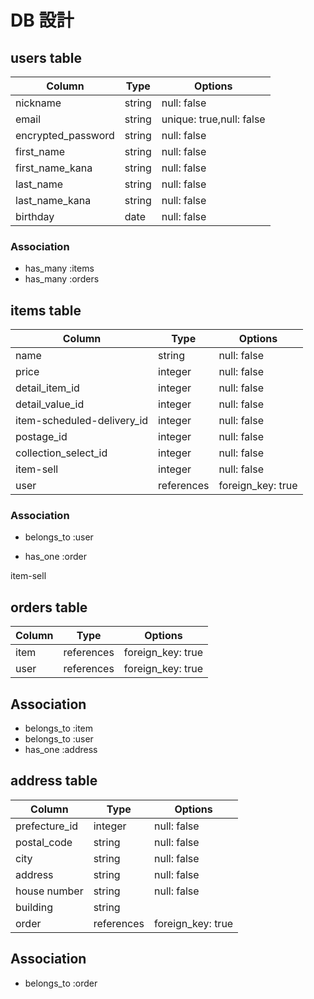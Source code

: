 # DB 設計

## users table

| Column               | Type   | Options                  |
| ---------------------| ------ | -------------------------|
| nickname             | string | null: false              |
| email                | string | unique: true,null: false |
| encrypted_password   | string | null: false              |
| first_name           | string | null: false              |
| first_name_kana      | string | null: false              |
| last_name            | string | null: false              |
| last_name_kana       | string | null: false              |
| birthday             | date   | null: false              |

### Association

* has_many :items
* has_many :orders



## items table

| Column                         | Type       | Options           |
|--------------------------------|------------|-------------------|
| name                           | string     | null: false       |
| price                          | integer    | null: false       |
| detail_item_id                 | integer    | null: false       |
| detail_value_id                | integer    | null: false       |
| item-scheduled-delivery_id     | integer    | null: false       |
| postage_id                     | integer    | null: false       |
| collection_select_id           | integer    | null: false       |
| item-sell                      | integer    | null: false       |
| user                           | references | foreign_key: true |

### Association

- belongs_to :user 
* has_one :order

item-sell                 

## orders table

| Column      | Type        | Options           |
|-------------|-------------|-------------------|
| item        | references  | foreign_key: true |
| user        | references  | foreign_key: true |

## Association

- belongs_to :item
- belongs_to :user
- has_one :address


## address table

| Column             | Type        | Options             |
|--------------------|-------------|---------------------|
| prefecture_id      | integer     | null: false         |
| postal_code        | string      | null: false         |
| city               | string      | null: false         |
| address            | string      | null: false         |
| house number       | string      | null: false         |
| building           | string      |                     |
| order              | references  | foreign_key: true   |

## Association

- belongs_to :order
